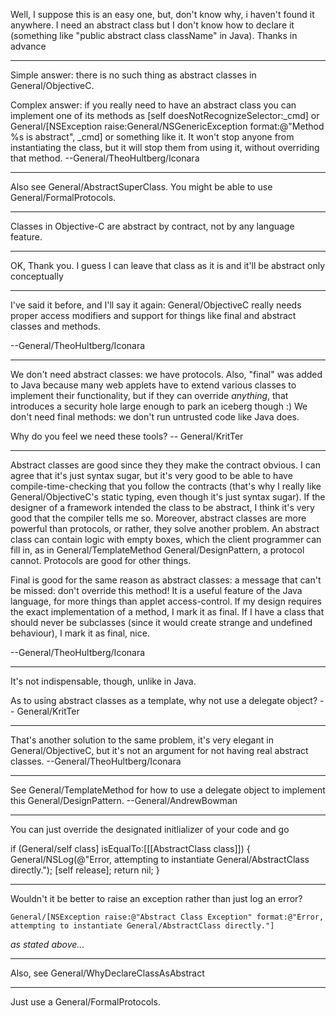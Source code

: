 
Well, I suppose this is an easy one, but, don't know why, i haven't found it anywhere.
I need an abstract class but I don't know how to declare it (something like "public abstract class className" in Java).
Thanks in advance

----

Simple answer: there is no such thing as abstract classes in General/ObjectiveC.

Complex answer: if you really need to have an abstract class you can implement one of its methods as     [self doesNotRecognizeSelector:_cmd] or     General/[NSException raise:General/NSGenericException format:@"Method %s is abstract", _cmd] or something like it. It won't stop anyone from instantiating the class, but it will stop them from using it, without overriding that method. --General/TheoHultberg/Iconara

----

Also see General/AbstractSuperClass. You might be able to use General/FormalProtocols.

----

Classes in Objective-C are abstract by contract, not by any language feature.

----

OK, Thank you. I guess I can leave that class as it is and it'll be abstract only conceptually

----

I've said it before, and I'll say it again: General/ObjectiveC really needs proper access modifiers and support for things like final and abstract classes and methods.

--General/TheoHultberg/Iconara

----

We don't need abstract classes: we have protocols. Also, "final" was added to Java because many web applets have to extend various classes to implement their functionality, but if they can override *anything*, that introduces a security hole large enough to park an iceberg though :)  We don't need final methods: we don't run untrusted code like Java does.

Why do you feel we need these tools? -- General/KritTer

----

Abstract classes are good since they they make the contract obvious. I can agree that it's just syntax sugar, but it's very good to be able to have compile-time-checking that you follow the contracts (that's why I really like General/ObjectiveC's static typing, even though it's just syntax sugar). If the designer of a framework intended the class to be abstract, I think it's very good that the compiler tells me so. Moreover, abstract classes are more powerful than protocols, or rather, they solve another problem. An abstract class can contain logic with empty boxes, which the client programmer can fill in, as in General/TemplateMethod General/DesignPattern, a protocol cannot. Protocols are good for other things. 

Final is good for the same reason as abstract classes: a message that can't be missed: don't override this method! It is a useful feature of the Java language, for more things than applet access-control. If my design requires the exact implementation of a method, I mark it as final. If I have a class that should never be subclasses (since it would create strange and undefined behaviour), I mark it as final, nice.

--General/TheoHultberg/Iconara

----
It's not indispensable, though, unlike in Java.

As to using abstract classes as a template, why not use a delegate object?
-- General/KritTer

----
That's another solution to the same problem, it's very elegant in General/ObjectiveC, but it's not an argument for not having real abstract classes. 
--General/TheoHultberg/Iconara

----
See General/TemplateMethod for how to use a delegate object to implement this General/DesignPattern.
--General/AndrewBowman

----

You can just override the designated initlializer of your code and go 
    
if (General/self class] isEqualTo:[[[AbstractClass class]]) { 
    General/NSLog(@"Error, attempting to instantiate General/AbstractClass directly."); 
    [self release]; 
    return nil; 
}


----

Wouldn't it be better to raise an exception rather than just log an error?

    General/[NSException raise:@"Abstract Class Exception" format:@"Error, attempting to instantiate General/AbstractClass directly."]

*as stated above...*

----

Also, see General/WhyDeclareClassAsAbstract

----

Just use a General/FormalProtocols.